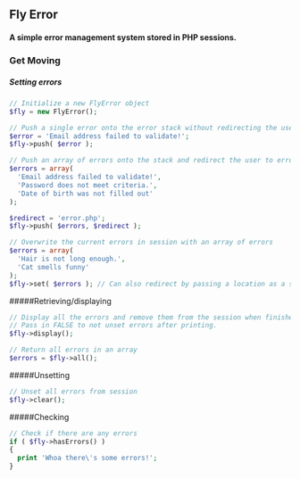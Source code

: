 ## Fly Error
#### A simple error management system stored in PHP sessions.

### Get Moving
##### Setting errors
```php
// Initialize a new FlyError object
$fly = new FlyError();

// Push a single error onto the error stack without redirecting the user to an error page.
$error = 'Email address failed to validate!';
$fly->push( $error );

// Push an array of errors onto the stack and redirect the user to error.php
$errors = array(
  'Email address failed to validate!',
  'Password does not meet criteria.',
  'Date of birth was not filled out'
);

$redirect = 'error.php';
$fly->push( $errors, $redirect );

// Overwrite the current errors in session with an array of errors
$errors = array(
  'Hair is not long enough.',
  'Cat smells funny'
);
$fly->set( $errors ); // Can also redirect by passing a location as a second parameter
```

#####Retrieving/displaying
```php
// Display all the errors and remove them from the session when finished.
// Pass in FALSE to not unset errors after printing.
$fly->display();

// Return all errors in an array
$errors = $fly->all();
```

#####Unsetting
```php
// Unset all errors from session
$fly->clear();
```

#####Checking
```php
// Check if there are any errors
if ( $fly->hasErrors() )
{
  print 'Whoa there\'s some errors!';
}
```
